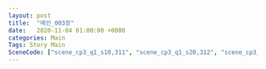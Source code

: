 ```yaml
---
layout: post
title:  "메인_003장"
date:   2020-11-04 01:00:00 +0000
categories: Main
Tags: Story Main
SceneCode: ["scene_cp3_q1_s10,311", "scene_cp3_q1_s20,312", "scene_cp3_q2_s10,321", "scene_cp3_q2_s20,322", "scene_cp3_q3_s10,331", "scene_cp3_q3_s20,332", "scene_cp3_q4_s10,341", "scene_cp3_q4_s20,342", "scene_cp3_q4_s30,343"]
---
```

